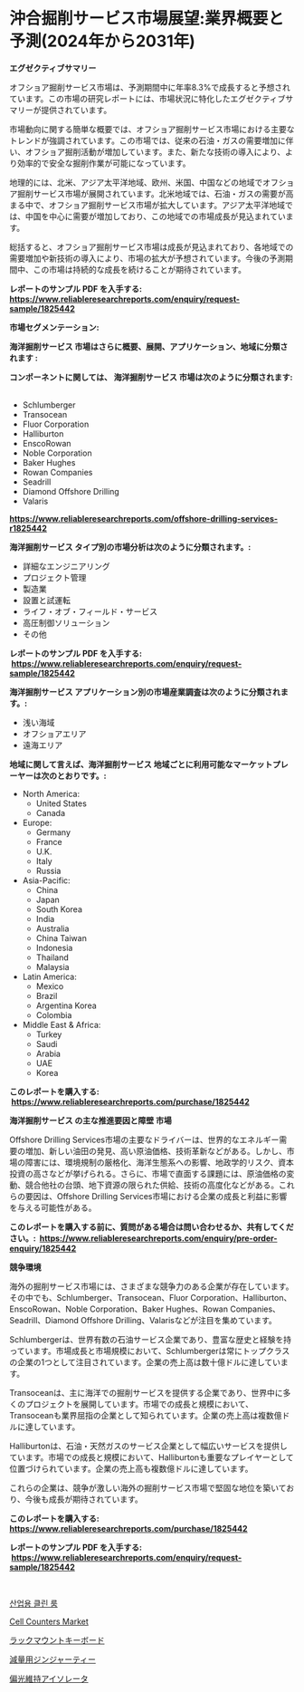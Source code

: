 <p><h1>沖合掘削サービス市場展望:業界概要と予測(2024年から2031年)</h1></p><p><strong>エグゼクティブサマリー</strong></p>
<p><p>オフショア掘削サービス市場は、予測期間中に年率8.3%で成長すると予想されています。この市場の研究レポートには、市場状況に特化したエグゼクティブサマリーが提供されています。</p><p>市場動向に関する簡単な概要では、オフショア掘削サービス市場における主要なトレンドが強調されています。この市場では、従来の石油・ガスの需要増加に伴い、オフショア掘削活動が増加しています。また、新たな技術の導入により、より効率的で安全な掘削作業が可能になっています。</p><p>地理的には、北米、アジア太平洋地域、欧州、米国、中国などの地域でオフショア掘削サービス市場が展開されています。北米地域では、石油・ガスの需要が高まる中で、オフショア掘削サービス市場が拡大しています。アジア太平洋地域では、中国を中心に需要が増加しており、この地域での市場成長が見込まれています。</p><p>総括すると、オフショア掘削サービス市場は成長が見込まれており、各地域での需要増加や新技術の導入により、市場の拡大が予想されています。今後の予測期間中、この市場は持続的な成長を続けることが期待されています。</p></p>
<p><strong>レポートのサンプル PDF を入手する: <a href="https://www.reliableresearchreports.com/enquiry/request-sample/1825442">https://www.reliableresearchreports.com/enquiry/request-sample/1825442</a></strong></p>
<p><strong>市場セグメンテーション:</strong></p>
<p><strong> 海洋掘削サービス 市場はさらに概要、展開、アプリケーション、地域に分類されます :</strong></p>
<p><strong>コンポーネントに関しては、 海洋掘削サービス 市場は次のように分類されます: &nbsp;</strong></p>
<p><ul><li>Schlumberger</li><li>Transocean</li><li>Fluor Corporation</li><li>Halliburton</li><li>EnscoRowan</li><li>Noble Corporation</li><li>Baker Hughes</li><li>Rowan Companies</li><li>Seadrill</li><li>Diamond Offshore Drilling</li><li>Valaris</li></ul></p>
<p><strong><a href="https://www.reliableresearchreports.com/offshore-drilling-services-r1825442">https://www.reliableresearchreports.com/offshore-drilling-services-r1825442</a></strong></p>
<p><strong> 海洋掘削サービス タイプ別の市場分析は次のように分類されます。:</strong></p>
<p><ul><li>詳細なエンジニアリング</li><li>プロジェクト管理</li><li>製造業</li><li>設置と試運転</li><li>ライフ・オブ・フィールド・サービス</li><li>高圧制御ソリューション</li><li>その他</li></ul></p>
<p><strong>レポートのサンプル PDF を入手する: &nbsp;<a href="https://www.reliableresearchreports.com/enquiry/request-sample/1825442">https://www.reliableresearchreports.com/enquiry/request-sample/1825442</a></strong></p>
<p><strong> 海洋掘削サービス アプリケーション別の市場産業調査は次のように分類されます。:</strong></p>
<p><ul><li>浅い海域</li><li>オフショアエリア</li><li>遠海エリア</li></ul></p>
<p><strong>地域に関して言えば、海洋掘削サービス 地域ごとに利用可能なマーケットプレーヤーは次のとおりです。:</strong></p>
<p><ul>
    <li>
        North America:
        <ul>
            <li>United States</li>
            <li>Canada</li>
        </ul>
    </li>
    <li>
        Europe:
        <ul>
            <li>Germany</li>
            <li>France</li>
            <li>U.K.</li>
            <li>Italy</li>
            <li>Russia</li>
        </ul>
    </li>
    <li>
        Asia-Pacific:
        <ul>
            <li>China</li>
            <li>Japan</li>
            <li>South Korea</li>
            <li>India</li>
            <li>Australia</li>
            <li>China Taiwan</li>
            <li>Indonesia</li>
            <li>Thailand</li>
            <li>Malaysia</li>
        </ul>
    </li>
    <li>
        Latin America:
        <ul>
            <li>Mexico</li>
            <li>Brazil</li>
            <li>Argentina Korea</li>
            <li>Colombia</li>
        </ul>
    </li>
    <li>
        Middle East & Africa:
        <ul>
            <li>Turkey</li>
            <li>Saudi</li>
            <li>Arabia</li>
            <li>UAE</li>
            <li>Korea</li>
        </ul>
    </li>
    </ul></p>
<p><strong>このレポートを購入する: &nbsp;<a href="https://www.reliableresearchreports.com/purchase/1825442">https://www.reliableresearchreports.com/purchase/1825442</a></strong></p>
<p><strong>海洋掘削サービス の主な推進要因と障壁 市場</strong></p>
<p><p>Offshore Drilling Services市場の主要なドライバーは、世界的なエネルギー需要の増加、新しい油田の発見、高い原油価格、技術革新などがある。しかし、市場の障害には、環境規制の厳格化、海洋生態系への影響、地政学的リスク、資本投資の高さなどが挙げられる。さらに、市場で直面する課題には、原油価格の変動、競合他社の台頭、地下資源の限られた供給、技術の高度化などがある。これらの要因は、Offshore Drilling Services市場における企業の成長と利益に影響を与える可能性がある。</p></p>
<p><strong>このレポートを購入する前に、質問がある場合は問い合わせるか、共有してください。:&nbsp; <a href="https://www.reliableresearchreports.com/enquiry/pre-order-enquiry/1825442">https://www.reliableresearchreports.com/enquiry/pre-order-enquiry/1825442</a></strong></p>
<p><strong>競争環境</strong></p>
<p><p>海外の掘削サービス市場には、さまざまな競争力のある企業が存在しています。その中でも、Schlumberger、Transocean、Fluor Corporation、Halliburton、EnscoRowan、Noble Corporation、Baker Hughes、Rowan Companies、Seadrill、Diamond Offshore Drilling、Valarisなどが注目を集めています。</p><p>Schlumbergerは、世界有数の石油サービス企業であり、豊富な歴史と経験を持っています。市場成長と市場規模において、Schlumbergerは常にトップクラスの企業の1つとして注目されています。企業の売上高は数十億ドルに達しています。</p><p>Transoceanは、主に海洋での掘削サービスを提供する企業であり、世界中に多くのプロジェクトを展開しています。市場での成長と規模において、Transoceanも業界屈指の企業として知られています。企業の売上高は複数億ドルに達しています。</p><p>Halliburtonは、石油・天然ガスのサービス企業として幅広いサービスを提供しています。市場での成長と規模において、Halliburtonも重要なプレイヤーとして位置づけられています。企業の売上高も複数億ドルに達しています。</p><p>これらの企業は、競争が激しい海外の掘削サービス市場で堅固な地位を築いており、今後も成長が期待されています。</p></p>
<p><strong>このレポートを購入する: &nbsp; <a href="https://www.reliableresearchreports.com/purchase/1825442">https://www.reliableresearchreports.com/purchase/1825442</a></strong></p>
<p><strong>レポートのサンプル PDF を入手する: &nbsp;<a href="https://www.reliableresearchreports.com/enquiry/request-sample/1825442">https://www.reliableresearchreports.com/enquiry/request-sample/1825442</a></strong><strong></strong></p>
<p>&nbsp;</p>
<p><p><a href="https://medium.com/@guyeichert86/2024%EB%85%84%EB%B6%80%ED%84%B0-2031%EB%85%84%EA%B9%8C%EC%A7%80%EC%9D%98-%EA%B8%B0%EA%B0%84%EC%9D%84-%EB%8C%80%EC%83%81%EC%9C%BC%EB%A1%9C-%ED%95%9C-%EC%82%B0%EC%97%85%EC%9A%A9-%ED%81%B4%EB%A6%B0-%EB%A3%B8-%EC%8B%9C%EC%9E%A5-%EB%B6%84%EC%84%9D-%EB%B0%8F-%EA%B7%9C%EB%AA%A8-%EC%98%88%EC%B8%A1-a5373ac4ac32">산업용 클린 룸</a></p><p><a href="https://github.com/mbisetmhermsr/Market-Research-Report-List-2/blob/main/cell-counters-market.md">Cell Counters Market</a></p><p><a href="https://github.com/RodHoppe07/Market-Research-Report-List-1/blob/main/363148131636.md">ラックマウントキーボード</a></p><p><a href="https://medium.com/@elmorunolfsson2023/%E3%83%80%E3%82%A4%E3%82%A8%E3%83%83%E3%83%88%E3%81%AE%E3%81%9F%E3%82%81%E3%81%AE%E3%82%B8%E3%83%B3%E3%82%B8%E3%83%A3%E3%83%BC%E3%83%86%E3%82%A3%E3%83%BC%E5%B8%82%E5%A0%B4-2031%E5%B9%B4%E3%81%BE%E3%81%A7%E3%81%AE%E3%83%88%E3%83%AC%E3%83%B3%E3%83%89-%E4%BA%88%E6%B8%AC-%E7%AB%B6%E4%BA%89%E5%88%86%E6%9E%90-2f1265825905">減量用ジンジャーティー</a></p><p><a href="https://medium.com/@amarart56456/%E5%81%8F%E5%85%89%E7%B6%AD%E6%8C%81%E3%82%A2%E3%82%A4%E3%82%BD%E3%83%AC%E3%83%BC%E3%82%BF%E5%B8%82%E5%A0%B4%E3%81%AE%E3%83%88%E3%83%AC%E3%83%B3%E3%83%89%E3%81%A8%E5%B8%82%E5%A0%B4%E5%88%86%E6%9E%90%E3%81%AF-2024%E5%B9%B4%E3%81%8B%E3%82%892031%E5%B9%B4%E3%81%AE%E6%9C%9F%E9%96%93%E3%81%AB%E4%BA%88%E6%B8%AC%E3%81%95%E3%82%8C%E3%81%A6%E3%81%84%E3%81%BE%E3%81%99-c274382c9e11">偏光維持アイソレータ</a></p></p>